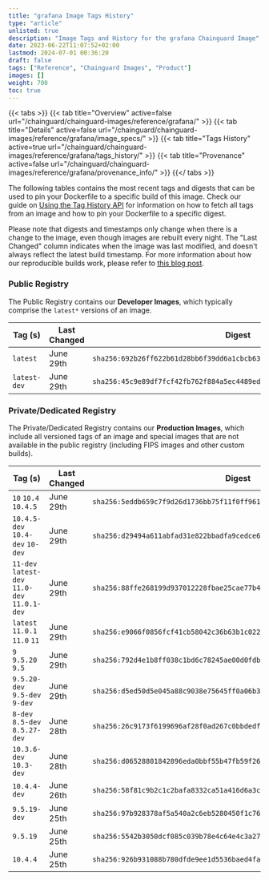 ```yaml
---
title: "grafana Image Tags History"
type: "article"
unlisted: true
description: "Image Tags and History for the grafana Chainguard Image"
date: 2023-06-22T11:07:52+02:00
lastmod: 2024-07-01 00:36:20
draft: false
tags: ["Reference", "Chainguard Images", "Product"]
images: []
weight: 700
toc: true
---
```


{{< tabs >}}
{{< tab title="Overview" active=false url="/chainguard/chainguard-images/reference/grafana/" >}}
{{< tab title="Details" active=false url="/chainguard/chainguard-images/reference/grafana/image_specs/" >}}
{{< tab title="Tags History" active=true url="/chainguard/chainguard-images/reference/grafana/tags_history/" >}}
{{< tab title="Provenance" active=false url="/chainguard/chainguard-images/reference/grafana/provenance_info/" >}}
{{</ tabs >}}

The following tables contains the most recent tags and digests that can be used to pin your Dockerfile to a specific build of this image. Check our guide on [Using the Tag History API](/chainguard/chainguard-images/using-the-tag-history-api/) for information on how to fetch all tags from an image and how to pin your Dockerfile to a specific digest.

Please note that digests and timestamps only change when there is a change to the image, even though images are rebuilt every night. The "Last Changed" column indicates when the image was last modified, and doesn't always reflect the latest build timestamp. For more information about how our reproducible builds work, please refer to [this blog post](https://www.chainguard.dev/unchained/reproducing-chainguards-reproducible-image-builds).

### Public Registry
The Public Registry contains our **Developer Images**, which typically comprise the `latest*` versions of an image.

| Tag (s)       | Last Changed | Digest                                                                    |
|---------------|--------------|---------------------------------------------------------------------------|
|  `latest`     | June 29th    | `sha256:692b26ff622b61d28bb6f39dd6a1cbcb63d049f6d22fffcb9e0dc4806cdd4fb2` |
|  `latest-dev` | June 29th    | `sha256:45c9e89df7fcf42fb762f884a5ec4489ed3802bced204f403e6a68298d998ade` |


### Private/Dedicated Registry
The Private/Dedicated Registry contains our **Production Images**, which include all versioned tags of an image and special images that are not available in the public registry (including FIPS images and other custom builds).

| Tag (s)                                        | Last Changed | Digest                                                                    |
|------------------------------------------------|--------------|---------------------------------------------------------------------------|
|  `10` `10.4` `10.4.5`                          | June 29th    | `sha256:5eddb659c7f9d26d1736bb75f11f0ff961acd0864ae9e2956904cf937e28727e` |
|  `10.4.5-dev` `10.4-dev` `10-dev`              | June 29th    | `sha256:d29494a611abfad31e822bbadfa9cedce665179240b266c401e6cde618843be9` |
|  `11-dev` `latest-dev` `11.0-dev` `11.0.1-dev` | June 29th    | `sha256:88ffe268199d937012228fbae25cae77b41c58a1ac24ec7c604691d65c204a32` |
|  `latest` `11.0.1` `11.0` `11`                 | June 29th    | `sha256:e9066f0856fcf41cb58042c36b63b1c022f18ef56241de32a7a8121107fd432e` |
|  `9` `9.5.20` `9.5`                            | June 29th    | `sha256:792d4e1b8ff038c1bd6c78245ae00d0fdbbb48307f571e861fbeb82eb8d20c1f` |
|  `9.5.20-dev` `9.5-dev` `9-dev`                | June 29th    | `sha256:d5ed50d5e045a88c9038e75645ff0a06b3c295ce35718595a007573080f57405` |
|  `8-dev` `8.5-dev` `8.5.27-dev`                | June 28th    | `sha256:26c9173f6199696af28f0ad267c0bbdedf98511b4d2bdae608f3499788fe9b1a` |
|  `10.3.6-dev` `10.3-dev`                       | June 28th    | `sha256:d06528801842896eda0bbf55b47fb59f26eb619cb0d6efe420ed29f381b64d5f` |
|  `10.4.4-dev`                                  | June 26th    | `sha256:58f81c9b2c1c2bafa8332ca51a416d6a3c3dccca22e135b3a5b4d54c4a835ef2` |
|  `9.5.19-dev`                                  | June 25th    | `sha256:97b928378af5a540a2c6eb5280450f1c76f5754316a561da1f9fc05e5f6a09f8` |
|  `9.5.19`                                      | June 25th    | `sha256:5542b3050dcf085c039b78e4c64e4c3a2785f914330916d0f1cec5e7ea453d15` |
|  `10.4.4`                                      | June 25th    | `sha256:926b931088b780dfde9ee1d5536baed4fa502546f2e1f06d05e46e4e15e9d47f` |

